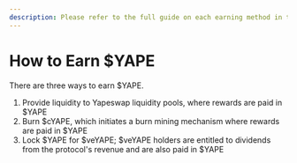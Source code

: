 ```yaml
---
description: Please refer to the full guide on each earning method in the dropdown menu
---
```


# How to Earn $YAPE

There are three ways to earn $YAPE. 

1. Provide liquidity to Yapeswap liquidity pools, where rewards are paid in $YAPE
2. Burn $cYAPE, which initiates a burn mining mechanism where rewards are paid in $YAPE
3. Lock $YAPE for $veYAPE; $veYAPE holders are entitled to dividends from the protocol's revenue and are also paid in $YAPE

